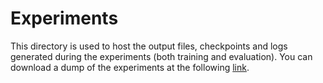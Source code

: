 # Experiments

This directory is used to host the output files, checkpoints and logs generated during the experiments (both training and evaluation).
You can download a dump of the experiments at the following [link](https://polimi365-my.sharepoint.com/:u:/g/personal/10451445_polimi_it/EZSnFcOTmG5GvLWbRXmqIRABsLROFBqIfB6nZDCleMVoew?e=gWl0dT).